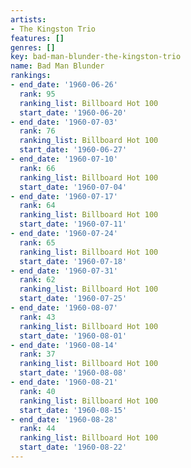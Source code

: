 ```yaml
---
artists:
- The Kingston Trio
features: []
genres: []
key: bad-man-blunder-the-kingston-trio
name: Bad Man Blunder
rankings:
- end_date: '1960-06-26'
  rank: 95
  ranking_list: Billboard Hot 100
  start_date: '1960-06-20'
- end_date: '1960-07-03'
  rank: 76
  ranking_list: Billboard Hot 100
  start_date: '1960-06-27'
- end_date: '1960-07-10'
  rank: 66
  ranking_list: Billboard Hot 100
  start_date: '1960-07-04'
- end_date: '1960-07-17'
  rank: 64
  ranking_list: Billboard Hot 100
  start_date: '1960-07-11'
- end_date: '1960-07-24'
  rank: 65
  ranking_list: Billboard Hot 100
  start_date: '1960-07-18'
- end_date: '1960-07-31'
  rank: 62
  ranking_list: Billboard Hot 100
  start_date: '1960-07-25'
- end_date: '1960-08-07'
  rank: 43
  ranking_list: Billboard Hot 100
  start_date: '1960-08-01'
- end_date: '1960-08-14'
  rank: 37
  ranking_list: Billboard Hot 100
  start_date: '1960-08-08'
- end_date: '1960-08-21'
  rank: 40
  ranking_list: Billboard Hot 100
  start_date: '1960-08-15'
- end_date: '1960-08-28'
  rank: 44
  ranking_list: Billboard Hot 100
  start_date: '1960-08-22'
---
```


